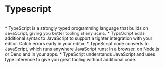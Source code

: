 # Typescript
<br>
* TypeScript is a strongly typed programming language that builds on JavaScript, giving you better tooling at any scale.
* TypeScript adds additional syntax to JavaScript to support a tighter integration with your editor. Catch errors early in your editor.
* TypeScript code converts to JavaScript, which runs anywhere JavaScript runs: In a browser, on Node.js or Deno and in your apps.
* TypeScript understands JavaScript and uses type inference to give you great tooling without additional code.
